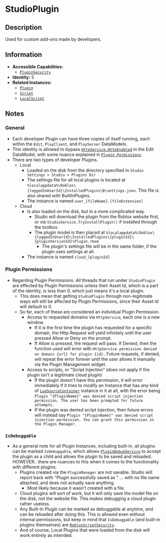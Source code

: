 # StudioPlugin

## Description
Used for custom add-ons made by developers.

## Information
- **Accessible Capabilities:**
  - [`PluginSecurity`](../Capabilities/1%20-%20PluginSecurity.md)
- **Identity:** 5
- **Related Instances:**
  - [`Plugin`](https://create.roblox.com/docs/reference/engine/classes/Plugin)
  - [`Script`](https://create.roblox.com/docs/reference/engine/classes/Script)
  - [`LocalScript`](https://create.roblox.com/docs/reference/engine/classes/LocalScript)

## Notes
  ### General
  - Each developer Plugin can have three copies of itself running, each within the `Edit`, `PlayClient`, and `PlayServer` DataModels.
  - This identity is allowed to bypass [`HttpService.HttpEnabled`](https://create.roblox.com/docs/reference/engine/classes/HttpService#HttpEnabled) in the Edit DataModel, with some nuance explained in [`Plugin Permissions`](05%20-%20StudioPlugin.md#plugin-permissions).
  - There are two types of developer Plugins.
    - Local
      - Loaded on the disk from the directory specified in `Studio Settings > Studio > Plugins Dir`
      - The settings file for all local plugins is located at `%localappdata%\Roblox\{loggedInUserId}\InstalledPlugins\0\settings.json`. This file is also shared with BuiltInPlugins.
      - The instance is named `user_[fileName].[fileExtension]`
    - Cloud
      - Is also loaded on the disk, but in a more complicated way.
        - Studio will download the plugin from the Roblox website first, or via `StudioService.TryInstallPlugin()` if installed through the toolbox.
        - The plugin model is then placed at `%localappdata%\Roblox\{loggedInUserId}\InstalledPlugins\{pluginId}\{pluginVersionId}\Plugin.rbxm`
          - The plugin's settings file will be in the same folder, if the plugin uses settings at all.
      - The instance is named `cloud_[pluginId]`
  ### Plugin Permissions
  - Regarding Plugin Permissions. *All* threads that run under `StudioPlugin` are effected by Plugin Permissions unless their Asset Id, which is a part of the identity, is less than 0, which just means it's a local plugin.
    - This does mean that getting `StudioPlugin` through non-legitimate ways will still be affected by Plugin Permissions, since their Asset Id will default to 0.
    - So far, each of these are considered an individual Plugin Permission.
      - Access to requested domains via `HttpService`, each one is a new window.
        - If it is the first time the plugin has requested for a specific domain, the Http Request will yield infinitely until the user pressed Allow or Deny on the prompt.
        - If Allow is pressed, the request will pass. If Denied, then the function used will error with `HttpService permission denied on domain {url} for plugin {id}.` Future requests, if denied, will repeat the error forever until the user allows it manually via the Plugin Management widget.
      - Access to scripts, or "Script Injection" (does not apply if the plugin isn't a legitimate cloud plugin)
        - If the plugin doesn't have this permission, it will error immediately if it tries to modify an Instance that has *any* kind of [`LuaSourceContainer`](https://create.roblox.com/docs/reference/engine/classes/LuaSourceContainer) instance in it at all, with the error being `Plugin "{PluginName}" was denied script injection permission. The user has been prompted for future attempts.`
        - If the plugin was denied script injection, then future errors will instead say `Plugin "{PluginName}" was denied script injection permission. You can grant this permission in the Plugin Manager.`
  ### `IsDebuggable`
  - As a general note for all Plugin Instances, including built-in, all plugins can be marked `IsDebuggable`, which allows [`PluginDebugService`](https://create.roblox.com/docs/reference/engine/classes/PluginDebugService) to accept the plugin as a child and allows the plugin to be saved and reloaded. HOWEVER.. there are nuances to this when it comes to the functionality with different plugins.
    - Plugins created via the `PluginManager` are not savable. Studio will report back with "Plugin successfully saved as " ... with no file name attached, and does not actually save anything.
      - Most likely because it wasn't created with a file.
    - Cloud plugins will sort of work, but it will only save the model file on the disk, not the website file. This makes debugging a cloud plugin rather useless. 
    - Any Built-In Plugin can be marked as debuggable at anytime, and can be reloaded after doing this. This is allowed even without internal permissions, but keep in mind that `IsDebuggable` (and built-in plugins themselves) are [`RobloxScriptSecurity`](../Capabilities/5%20-%20RobloxScriptSecurity.md).
    - And of course, Local Plugins that were loaded from the disk will work entirely as intended.

